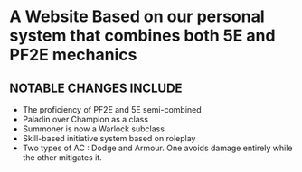 # A Website Based on our personal system that combines both 5E and PF2E mechanics

## NOTABLE CHANGES INCLUDE
- The proficiency of PF2E and 5E semi-combined
- Paladin over Champion as a class
- Summoner is now a Warlock subclass
- Skill-based initiative system based on roleplay
- Two types of AC : Dodge and Armour. One avoids damage entirely while the other mitigates it.

